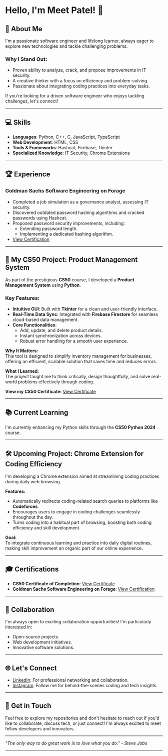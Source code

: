 # Hello, I'm Meet Patel! 👋

## 🚀 About Me  
I'm a passionate software engineer and lifelong learner, always eager to explore new technologies and tackle challenging problems.  

### Why I Stand Out:  
- Proven ability to analyze, crack, and propose improvements in IT security.  
- A creative thinker with a focus on efficiency and problem-solving.  
- Passionate about integrating coding practices into everyday tasks.  

If you're looking for a driven software engineer who enjoys tackling challenges, let's connect!  

---

## 💻 Skills  
- **Languages**: Python, C++, C, JavaScript, TypeScript  
- **Web Development**: HTML, CSS  
- **Tools & Frameworks**: Hashcat, Firebase, Tkinter  
- **Specialized Knowledge**: IT Security, Chrome Extensions  

---

## 🏆 Experience  

### **Goldman Sachs Software Engineering on Forage**  
- Completed a job simulation as a governance analyst, assessing IT security.  
- Discovered outdated password hashing algorithms and cracked passwords using Hashcat.  
- Proposed password security improvements, including:  
  - Extending password length.  
  - Implementing a dedicated hashing algorithm.  
- [View Certification](https://bit.ly/3YBF86N)  

---

## 🌟 My CS50 Project: Product Management System  

As part of the prestigious **CS50** course, I developed a **Product Management System** using **Python**.  

### Key Features:  
- **Intuitive GUI**: Built with **Tkinter** for a clean and user-friendly interface.  
- **Real-Time Data Sync**: Integrated with **Firebase Firestore** for seamless cloud-based data management.  
- **Core Functionalities**:  
  - Add, update, and delete product details.  
  - Instant synchronization across devices.  
  - Robust error handling for a smooth user experience.  

**Why It Matters:**  
This tool is designed to simplify inventory management for businesses, offering an efficient, scalable solution that saves time and reduces errors.  

**What I Learned:**  
The project taught me to think critically, design thoughtfully, and solve real-world problems effectively through coding.  

**View my CS50 Certificate:** [View Certificate](https://certificates.cs50.io/9e6b6560-12ab-42ff-9b1e-4567953d1e94.pdf?size=letter)  

---

## 📚 Current Learning  
I'm currently enhancing my Python skills through the **CS50 Python 2024** course.  

---

## 🛠️ Upcoming Project: Chrome Extension for Coding Efficiency  

I'm developing a Chrome extension aimed at streamlining coding practices during daily web browsing.  

**Features:**  
- Automatically redirects coding-related search queries to platforms like **Codeforces**.  
- Encourages users to engage in coding challenges seamlessly throughout the day.  
- Turns coding into a habitual part of browsing, boosting both coding efficiency and skill development.  

**Goal:**  
To integrate continuous learning and practice into daily digital routines, making skill improvement an organic part of our online experience.  

---

## 🎓 Certifications  

- **CS50 Certificate of Completion**: [View Certificate](https://certificates.cs50.io/9e6b6560-12ab-42ff-9b1e-4567953d1e94.pdf?size=letter)  
- **Goldman Sachs Software Engineering on Forage**: [View Certification](https://bit.ly/3YBF86N)  

---

## 👥 Collaboration  

I'm always open to exciting collaboration opportunities! I'm particularly interested in:  
- Open-source projects.  
- Web development initiatives.  
- Innovative software solutions.  

---

## 🌐 Let's Connect  

- [LinkedIn](https://bit.ly/3NELCvd): For professional networking and collaboration.  
- [Instagram](https://bit.ly/3UMUbsb): Follow me for behind-the-scenes coding and tech insights.  

---

## 🤝 Get in Touch  

Feel free to explore my repositories and don't hesitate to reach out if you'd like to collaborate, discuss tech, or just connect! I'm always excited to meet fellow developers and innovators.  

---

*"The only way to do great work is to love what you do." - Steve Jobs*  

---  
